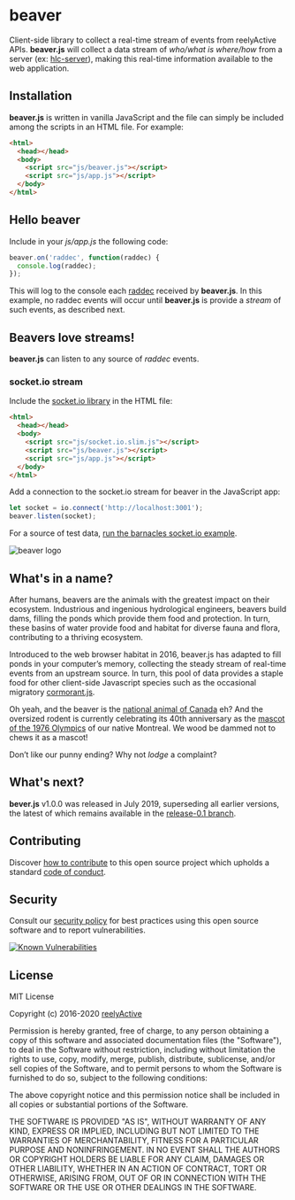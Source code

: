 beaver
======

Client-side library to collect a real-time stream of events from reelyActive APIs.  __beaver.js__ will collect a data stream of _who/what is where/how_ from a server (ex: [hlc-server](https://github.com/reelyactive/hlc-server)), making this real-time information available to the web application.


Installation
------------

__beaver.js__ is written in vanilla JavaScript and the file can simply be included among the scripts in an HTML file.  For example:

```html
<html>
  <head></head>
  <body>
    <script src="js/beaver.js"></script>
    <script src="js/app.js"></script>
  </body>
</html>
```


Hello beaver
------------

Include in your _js/app.js_ the following code:

```javascript
beaver.on('raddec', function(raddec) {
  console.log(raddec);
});
```

This will log to the console each [raddec](https://github.com/reelyactive/raddec) received by __beaver.js__.  In this example, no raddec events will occur until __beaver.js__ is provide a _stream_ of such events, as described next.



Beavers love streams!
---------------------

__beaver.js__ can listen to any source of _raddec_ events.

### socket.io stream

Include the [socket.io library](https://socket.io/) in the HTML file:

```html
<html>
  <head></head>
  <body>
    <script src="js/socket.io.slim.js"></script>
    <script src="js/beaver.js"></script>
    <script src="js/app.js"></script>
  </body>
</html>
```

Add a connection to the socket.io stream for beaver in the JavaScript app:

```javascript
let socket = io.connect('http://localhost:3001');
beaver.listen(socket);
```

For a source of test data, [run the barnacles socket.io example](https://github.com/reelyactive/barnacles/#example-socketio-push-api).


![beaver logo](https://reelyactive.github.io/beaver/images/beaver-bubble.png)


What's in a name?
-----------------

After humans, beavers are the animals with the greatest impact on their ecosystem.  Industrious and ingenious hydrological engineers, beavers build dams, filling the ponds which provide them food and protection.  In turn, these basins of water provide food and habitat for diverse fauna and flora, contributing to a thriving ecosystem.

Introduced to the web browser habitat in 2016, beaver.js has adapted to fill ponds in your computer’s memory, collecting the steady stream of real-time events from an upstream source.  In turn, this pool of data provides a staple food for other client-side Javascript species such as the occasional migratory [cormorant.js](https://github.com/reelyactive/cormorant).

Oh yeah, and the beaver is the [national animal of Canada](https://en.wikipedia.org/wiki/National_symbols_of_Canada) eh?  And the oversized rodent is currently celebrating its 40th anniversary as the [mascot of the 1976 Olympics](https://en.wikipedia.org/wiki/Amik) of our native Montreal.  We wood be dammed not to chews it as a mascot!

Don’t like our punny ending?  Why not _lodge_ a complaint?


What's next?
------------

__bever.js__ v1.0.0 was released in July 2019, superseding all earlier versions, the latest of which remains available in the [release-0.1 branch](https://github.com/reelyactive/beaver/tree/release-0.1).


Contributing
------------

Discover [how to contribute](CONTRIBUTING.md) to this open source project which upholds a standard [code of conduct](CODE_OF_CONDUCT.md).


Security
--------

Consult our [security policy](SECURITY.md) for best practices using this open source software and to report vulnerabilities.

[![Known Vulnerabilities](https://snyk.io/test/github/reelyactive/beaver/badge.svg)](https://snyk.io/test/github/reelyactive/beaver)


License
-------

MIT License

Copyright (c) 2016-2020 [reelyActive](https://www.reelyactive.com)

Permission is hereby granted, free of charge, to any person obtaining a copy of this software and associated documentation files (the "Software"), to deal in the Software without restriction, including without limitation the rights to use, copy, modify, merge, publish, distribute, sublicense, and/or sell copies of the Software, and to permit persons to whom the Software is furnished to do so, subject to the following conditions:

The above copyright notice and this permission notice shall be included in all copies or substantial portions of the Software.

THE SOFTWARE IS PROVIDED "AS IS", WITHOUT WARRANTY OF ANY KIND, EXPRESS OR
IMPLIED, INCLUDING BUT NOT LIMITED TO THE WARRANTIES OF MERCHANTABILITY,
FITNESS FOR A PARTICULAR PURPOSE AND NONINFRINGEMENT. IN NO EVENT SHALL THE
AUTHORS OR COPYRIGHT HOLDERS BE LIABLE FOR ANY CLAIM, DAMAGES OR OTHER
LIABILITY, WHETHER IN AN ACTION OF CONTRACT, TORT OR OTHERWISE, ARISING FROM,
OUT OF OR IN CONNECTION WITH THE SOFTWARE OR THE USE OR OTHER DEALINGS IN
THE SOFTWARE.
